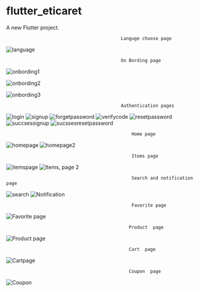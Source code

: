 # flutter_eticaret

A new Flutter project.

                                               Languge choose page

![language](https://github.com/yamanturkmenoglu/Ecommerce_users/assets/92741437/dea5f038-6c35-463f-af5f-5b08a1a6dddd)


                                               On Bording page
                                              
![onbording1](https://github.com/yamanturkmenoglu/Ecommerce_users/assets/92741437/89b949d3-0635-4370-bf25-9ee7311323b9) 

![onbording2](https://github.com/yamanturkmenoglu/Ecommerce_users/assets/92741437/f4439113-2b23-42e8-b2fb-d05d9b050351)

![onbording3](https://github.com/yamanturkmenoglu/Ecommerce_users/assets/92741437/df1296b2-faef-45c2-a997-1c2c4ff2a2cd)


                                               Authentication pages

![login](https://github.com/yamanturkmenoglu/Ecommerce_users/assets/92741437/8c702048-cf8e-41a5-9b2b-bd84fdfcb88f)
![signup](https://github.com/yamanturkmenoglu/Ecommerce_users/assets/92741437/06e0db33-da09-4310-9cb9-5dbaf91ff204)
![forgetpassword](https://github.com/yamanturkmenoglu/Ecommerce_users/assets/92741437/83b0472f-a399-4b91-81f5-b20e0b0dff6f)
![verifycode](https://github.com/yamanturkmenoglu/Ecommerce_users/assets/92741437/24780a0f-81b7-42af-84fd-fd5b16811ecd)
![resetpassword](https://github.com/yamanturkmenoglu/Ecommerce_users/assets/92741437/ab8e52c1-75cc-4b11-8249-38bcdca0d8c2)
![succsessignup](https://github.com/yamanturkmenoglu/Ecommerce_users/assets/92741437/ea919f2a-0f29-43ed-adb7-06970a20333b)
![sucssesresetpassword](https://github.com/yamanturkmenoglu/Ecommerce_users/assets/92741437/aaa8ef2d-ab6d-4433-87a9-8cfe93742ea4)



                                                   Home page
                                                   

![homepage](https://github.com/yamanturkmenoglu/Ecommerce_users/assets/92741437/ddb4eb9d-c862-4525-879a-cd9804fc7578)
![homepage2](https://github.com/yamanturkmenoglu/Ecommerce_users/assets/92741437/3cc97909-f7dc-40af-8e10-381c9ffa8ad5)

                                                   Items page

![itemspage](https://github.com/yamanturkmenoglu/Ecommerce_users/assets/92741437/ff69e346-9bfe-4744-a224-7aa4a46c6310)
![Items, page 2](https://github.com/yamanturkmenoglu/Ecommerce_users/assets/92741437/800e9dec-1b09-4d58-be4e-5efaf8826d51)

                                                   Search and notification page


![search](https://github.com/yamanturkmenoglu/Ecommerce_users/assets/92741437/2bc03ffa-aae9-41c7-a0f2-372c4a38c56e)
![Notification](https://github.com/yamanturkmenoglu/Ecommerce_users/assets/92741437/87d34142-2a3d-42e9-abac-5d1b28c81950)

                                                   Favorite page

![Favorite page](https://github.com/yamanturkmenoglu/Ecommerce_users/assets/92741437/42794f33-3974-4839-8edd-a10a40c66ff2)

                                                  Product  page

![Product page](https://github.com/yamanturkmenoglu/Ecommerce_users/assets/92741437/b43f4426-ffec-43d5-b985-e18f256f6ee3)
                                                
                                                  Cart  page


![Cartpage](https://github.com/yamanturkmenoglu/Ecommerce_users/assets/92741437/8b771e45-a383-4db7-b349-882e084b89eb)

                                                  Coupon  page


![Coupon](https://github.com/yamanturkmenoglu/Ecommerce_users/assets/92741437/43464fab-0cb5-4609-8828-a3d972412fa4)
